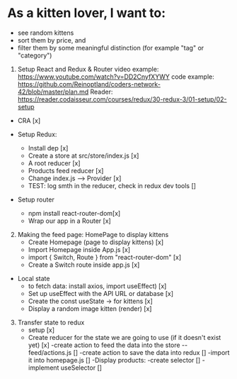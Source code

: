 # As a kitten lover, I want to:
- see random kittens
- sort them by price, and 
- filter them by some meaningful distinction (for example "tag" or "category")

1. Setup React and Redux & Router 
video example: https://www.youtube.com/watch?v=DD2CnyfXYWY
code example: https://github.com/Reinoptland/coders-network-42/blob/master/plan.md 
Reader: https://reader.codaisseur.com/courses/redux/30-redux-3/01-setup/02-setup 

- CRA [x]
- Setup Redux:

    - Install dep [x]
    - Create a store at src/store/index.js [x]
    - A root reducer [x]
    - Products feed reducer [x]
    - Change index.js --> Provider [x]
    - TEST: log smth in the reducer, check in redux dev tools []

- Setup router
    - npm install react-router-dom[x]
    - Wrap our app in a Router [x]

2. Making the feed page: HomePage to display kittens 
   - Create Homepage (page to display kittens) [x]
   - Import Homepage inside App.js [x]
   - import { Switch, Route } from "react-router-dom" [x]
   - Create a Switch route inside app.js [x]

 - Local state
    - to fetch data: install axios, import useEffect) [x]
     - Set up useEffect with the API URL or database [x]
     - Create the const useState -> for kittens [x]
    - Display a random image kitten  (render) [x] 

3. Transfer state to redux 
     - setup [x]
     -  Create reducer for the state we are going to use (if it doesn't exist yet) [x]
     -create action to feed the data into the store --feed/actions.js []
     -create action to save the data into redux []
     -import it into homepage.js []
     -Display products:
     -create selector []
     -implement useSelector []